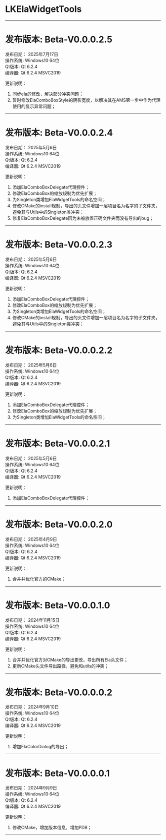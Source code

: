 # LKElaWidgetTools
  
***  
  
# 发布版本:   Beta-V0.0.0.2.5
发布日期：  2025年7月17日  
操作系统:   Windows10 64位  
Qt版本:     Qt 6.2.4  
编译器:     Qt 6.2.4 MSVC2019  

更新说明： 
1. 同步ela的修改，解决部分冲突问题；  
2. 暂时修改ElaComboBoxStyle的阴影宽度，以解决其在AMS第一步中作为代理使用的显示异常问题；  
  
***  
  
# 发布版本:   Beta-V0.0.0.2.4
发布日期：  2025年5月6日  
操作系统:   Windows10 64位  
Qt版本:     Qt 6.2.4  
编译器:     Qt 6.2.4 MSVC2019  

更新说明： 
1. 添加ElaComboBoxDelegate代理控件；  
2. 修改ElaComboBox的缩放规制为优先扩展；  
3. 为Singleton类增加ElaWidgetTools的命名空间；  
4. 修改CMake的install规制，导出的头文件增加一层项目名为名字的子文件夹，避免其与Utils中的Singleton类冲突；  
5. 修复ElaComboBoxDelegate因为未被放置正确文件夹而没有导出的bug；  
  
***  
  
# 发布版本:   Beta-V0.0.0.2.3
发布日期：  2025年5月6日  
操作系统:   Windows10 64位  
Qt版本:     Qt 6.2.4  
编译器:     Qt 6.2.4 MSVC2019  

更新说明： 
1. 添加ElaComboBoxDelegate代理控件；  
2. 修改ElaComboBox的缩放规制为优先扩展；  
3. 为Singleton类增加ElaWidgetTools的命名空间；  
4. 修改CMake的install规制，导出的头文件增加一层项目名为名字的子文件夹，避免其与Utils中的Singleton类冲突；  
  
***  
  
# 发布版本:   Beta-V0.0.0.2.2
发布日期：  2025年5月6日  
操作系统:   Windows10 64位  
Qt版本:     Qt 6.2.4  
编译器:     Qt 6.2.4 MSVC2019  

更新说明： 
1. 添加ElaComboBoxDelegate代理控件；  
2. 修改ElaComboBox的缩放规制为优先扩展；  
3. 为Singleton类增加ElaWidgetTools的命名空间；  
  
***  
  
# 发布版本:   Beta-V0.0.0.2.1
发布日期：  2025年5月6日  
操作系统:   Windows10 64位  
Qt版本:     Qt 6.2.4  
编译器:     Qt 6.2.4 MSVC2019  

更新说明： 
1. 添加ElaComboBoxDelegate代理控件；  
  
***  
  
# 发布版本:   Beta-V0.0.0.2.0
发布日期：  2025年4月9日  
操作系统:   Windows10 64位  
Qt版本:     Qt 6.2.4  
编译器:     Qt 6.2.4 MSVC2019  

更新说明： 
1. 合并并优化官方的CMake；  
  
***  
  
# 发布版本:   Beta-V0.0.0.1.0
发布日期：  2024年11月15日  
操作系统:   Windows10 64位  
Qt版本:     Qt 6.2.4  
编译器:     Qt 6.2.4 MSVC2019  

更新说明： 
1. 合并并优化官方对CMake的导出更改，导出所有Ela头文件；
2. 更新CMake头文件导出路径，避免和utils的冲突；
  
***  
  
# 发布版本:   Beta-V0.0.0.0.2
发布日期：  2024年9月10日  
操作系统:   Windows10 64位  
Qt版本:     Qt 6.2.4  
编译器:     Qt 6.2.4 MSVC2019  

更新说明： 
1. 增加ElaColorDialog的导出；
  
***  
  
# 发布版本:   Beta-V0.0.0.0.1
发布日期：  2024年9月9日  
操作系统:   Windows10 64位  
Qt版本:     Qt 6.2.4  
编译器:     Qt 6.2.4 MSVC2019  

更新说明： 
1. 修改CMake，增加版本信息，增加PDB；
  
***  
  